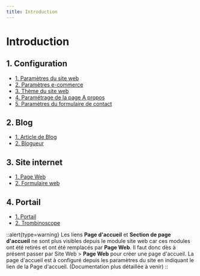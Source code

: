 ```yaml
---
title: Introduction
---
```


# Introduction

## 1. Configuration

- [1. Paramètres du site web](/dodock/fonctionnalites/site-web/parametres-site-web)
- [2. Paramètres e-commerce](/dokos/e-commerce/parametres)
- [3. Thème du site web](/dodock/fonctionnalites/site-web/theme-site-web)
- [4. Paramétrage de la page A propos](/dodock/fonctionnalites/site-web/pages-standard)
- [5. Paramètres du formulaire de contact](/dodock/fonctionnalites/site-web/pages-standard)



## 2. Blog

- [1. Article de Blog](/dodock/fonctionnalites/site-web/blog)
- [2. Blogueur](/dodock/fonctionnalites/site-web/blog)


## 3. Site internet

- [1. Page Web](/dodock/fonctionnalites/site-web/page-web)
- [2. Formulaire web](/dodock/fonctionnalites/site-web/formulaire-web)



## 4. Portail
- [1. Portail](/dodock/fonctionnalites/site-web/portail)
- [2. Trombinoscope](/dokos/lieu/portails)


::alert{type=warning}
Les liens **Page d'accueil** et **Section de page d'accueil** ne sont plus visibles depuis le module site web car ces modules ont été retirés et ont été remplacés par **Page Web**. Il faut donc dès à présent passer par Site Web > **Page Web** pour créer une page d'accueil.
La page d'accueil est à configuré depuis les paramètres du site en indiquant le lien de la Page d'accueil. (Documentation plus détaillée à venir)
::